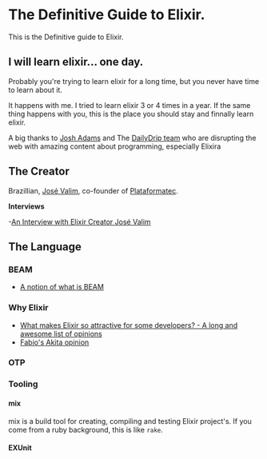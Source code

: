 # The Definitive Guide to Elixir.
This is the Definitive guide to Elixir.

## I will learn elixir... one day.

Probably you're trying to learn elixir for a long time, but you never have time to learn about it. 

It happens with me. I tried to learn elixir 3 or 4 times in a year. If the same thing happens with you, this is the place you should stay and finnally learn elixir.

A big thanks to [Josh Adams](@knewter) and The [DailyDrip team](www.dailydrip.com) who are disrupting the web with amazing content about programming, especially Elixira


## The Creator

Brazillian, [José Valim](https://github.com/josevalim), co-founder of [Plataformatec](http://plataformatec.com.br/).

**Interviews**

-[An Interview with Elixir Creator José Valim](https://www.sitepoint.com/an-interview-with-elixir-creator-jose-valim/)


## The Language

### BEAM

- [A notion of what is BEAM](https://notamonadtutorial.com/eric-merritt-erlang-and-distributed-systems-expert-gives-his-views-on-beam-languages-hindley-a09b15f53a2f#.n7no2hdv3)

### Why Elixir

- [What makes Elixir so attractive for some developers? - A long and awesome list of opinions](http://ruby2elixir.github.io/posts/2015/12-29-what-makes-elixir-so-attractive-for-some-developers.html)
- [Fabio's Akita opinion](http://www.akitaonrails.com/2015/12/01/the-obligatory-why-elixir-personal-take)


### OTP


### Tooling

#### mix

mix is a build tool for creating, compiling and testing Elixir project's. If you come from a ruby background, this is like `rake`.

#### EXUnit
